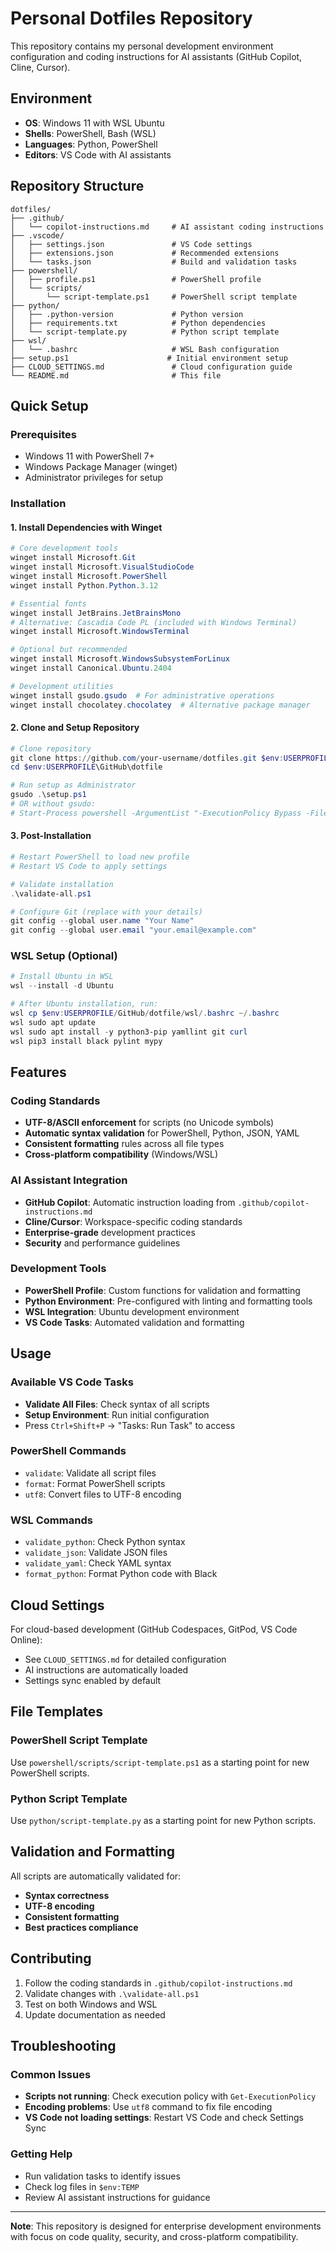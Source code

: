 # Personal Dotfiles Repository

This repository contains my personal development environment configuration and coding instructions for AI assistants (GitHub Copilot, Cline, Cursor).

## Environment
- **OS**: Windows 11 with WSL Ubuntu
- **Shells**: PowerShell, Bash (WSL)
- **Languages**: Python, PowerShell
- **Editors**: VS Code with AI assistants

## Repository Structure

```
dotfiles/
├── .github/
│   └── copilot-instructions.md     # AI assistant coding instructions
├── .vscode/
│   ├── settings.json               # VS Code settings
│   ├── extensions.json             # Recommended extensions
│   └── tasks.json                  # Build and validation tasks
├── powershell/
│   ├── profile.ps1                 # PowerShell profile
│   └── scripts/
│       └── script-template.ps1     # PowerShell script template
├── python/
│   ├── .python-version             # Python version
│   ├── requirements.txt            # Python dependencies
│   └── script-template.py          # Python script template
├── wsl/
│   └── .bashrc                     # WSL Bash configuration
├── setup.ps1                      # Initial environment setup
├── CLOUD_SETTINGS.md               # Cloud configuration guide
└── README.md                       # This file
```

## Quick Setup

### Prerequisites
- Windows 11 with PowerShell 7+
- Windows Package Manager (winget)
- Administrator privileges for setup

### Installation

#### 1. Install Dependencies with Winget
```powershell
# Core development tools
winget install Microsoft.Git
winget install Microsoft.VisualStudioCode
winget install Microsoft.PowerShell
winget install Python.Python.3.12

# Essential fonts
winget install JetBrains.JetBrainsMono
# Alternative: Cascadia Code PL (included with Windows Terminal)
winget install Microsoft.WindowsTerminal

# Optional but recommended
winget install Microsoft.WindowsSubsystemForLinux
winget install Canonical.Ubuntu.2404

# Development utilities
winget install gsudo.gsudo  # For administrative operations
winget install chocolatey.chocolatey  # Alternative package manager
```

#### 2. Clone and Setup Repository
```powershell
# Clone repository
git clone https://github.com/your-username/dotfiles.git $env:USERPROFILE\GitHub\dotfile
cd $env:USERPROFILE\GitHub\dotfile

# Run setup as Administrator
gsudo .\setup.ps1
# OR without gsudo:
# Start-Process powershell -ArgumentList "-ExecutionPolicy Bypass -File .\setup.ps1" -Verb RunAs
```

#### 3. Post-Installation
```powershell
# Restart PowerShell to load new profile
# Restart VS Code to apply settings

# Validate installation
.\validate-all.ps1

# Configure Git (replace with your details)
git config --global user.name "Your Name"
git config --global user.email "your.email@example.com"
```

### WSL Setup (Optional)
```powershell
# Install Ubuntu in WSL
wsl --install -d Ubuntu

# After Ubuntu installation, run:
wsl cp $env:USERPROFILE/GitHub/dotfile/wsl/.bashrc ~/.bashrc
wsl sudo apt update
wsl sudo apt install -y python3-pip yamllint git curl
wsl pip3 install black pylint mypy
```

## Features

### Coding Standards
- **UTF-8/ASCII enforcement** for scripts (no Unicode symbols)
- **Automatic syntax validation** for PowerShell, Python, JSON, YAML
- **Consistent formatting** rules across all file types
- **Cross-platform compatibility** (Windows/WSL)

### AI Assistant Integration
- **GitHub Copilot**: Automatic instruction loading from `.github/copilot-instructions.md`
- **Cline/Cursor**: Workspace-specific coding standards
- **Enterprise-grade** development practices
- **Security** and performance guidelines

### Development Tools
- **PowerShell Profile**: Custom functions for validation and formatting
- **Python Environment**: Pre-configured with linting and formatting tools
- **WSL Integration**: Ubuntu development environment
- **VS Code Tasks**: Automated validation and formatting

## Usage

### Available VS Code Tasks
- **Validate All Files**: Check syntax of all scripts
- **Setup Environment**: Run initial configuration
- Press `Ctrl+Shift+P` → "Tasks: Run Task" to access

### PowerShell Commands
- `validate`: Validate all script files
- `format`: Format PowerShell scripts
- `utf8`: Convert files to UTF-8 encoding

### WSL Commands
- `validate_python`: Check Python syntax
- `validate_json`: Validate JSON files
- `validate_yaml`: Check YAML syntax
- `format_python`: Format Python code with Black

## Cloud Settings

For cloud-based development (GitHub Codespaces, GitPod, VS Code Online):
- See `CLOUD_SETTINGS.md` for detailed configuration
- AI instructions are automatically loaded
- Settings sync enabled by default

## File Templates

### PowerShell Script Template
Use `powershell/scripts/script-template.ps1` as a starting point for new PowerShell scripts.

### Python Script Template
Use `python/script-template.py` as a starting point for new Python scripts.

## Validation and Formatting

All scripts are automatically validated for:
- **Syntax correctness**
- **UTF-8 encoding**
- **Consistent formatting**
- **Best practices compliance**

## Contributing

1. Follow the coding standards in `.github/copilot-instructions.md`
2. Validate changes with `.\validate-all.ps1`
3. Test on both Windows and WSL
4. Update documentation as needed

## Troubleshooting

### Common Issues
- **Scripts not running**: Check execution policy with `Get-ExecutionPolicy`
- **Encoding problems**: Use `utf8` command to fix file encoding
- **VS Code not loading settings**: Restart VS Code and check Settings Sync

### Getting Help
- Run validation tasks to identify issues
- Check log files in `$env:TEMP`
- Review AI assistant instructions for guidance

---

**Note**: This repository is designed for enterprise development environments with focus on code quality, security, and cross-platform compatibility.

